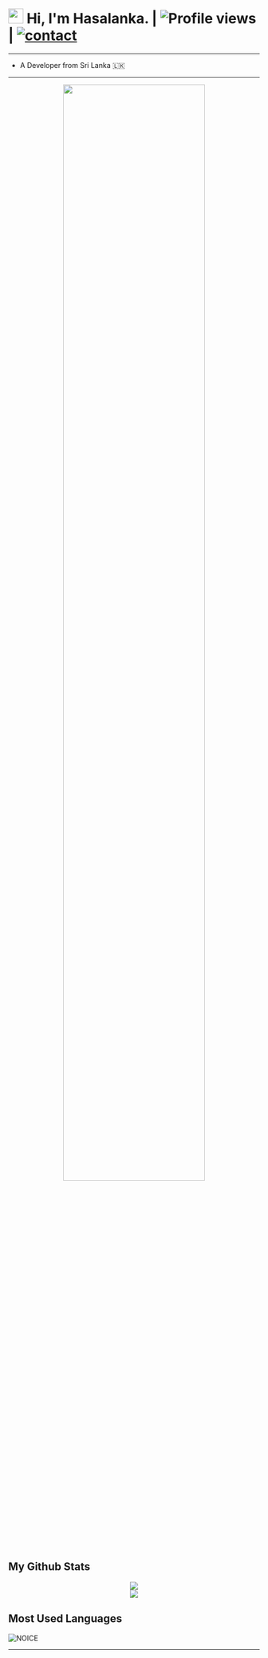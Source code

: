 # <img src="https://raw.githubusercontent.com/MartinHeinz/MartinHeinz/master/wave.gif" width="30px"> Hi, I'm Hasalanka.  |  ![Profile views](https://gpvc.arturio.dev/reaprx)  |  <a href="https://t.me/reaprx"> ![contact](https://img.shields.io/badge/Contact%20me-On%20Telegram-blue) </a>
****


- A Developer from Sri Lanka 🇱🇰  

****
<p align="center" >
    <img  width="75%" src="https://miro.medium.com/max/1838/1*9S3JhMtLGiacpNpziWGN1A.gif" />
</p>


##  My Github Stats

<p align="center" >
    <img 
        src="https://github-readme-stats.vercel.app/api?username=reaprx&count_private=true&include_all_commits=true&show_icons=true&theme=tokyonight&custom_title=GitHub+Stats"
    />
<br>
    <img
        src="https://github-readme-streak-stats.herokuapp.com?user=reaprx&theme=tokyonight"
    />
</p>

## Most Used Languages

![NOICE](https://github-readme-stats.vercel.app/api/top-langs/?username=reaprx&theme=dark&show_icons=true) 
 

        


****
